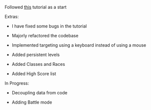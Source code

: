 Followed [this](http://www.roguebasin.com/index.php?title=Complete_Roguelike_Tutorial,_using_python%2Blibtcod) tutorial as a start

Extras:

* I have fixed some bugs in the tutorial

* Majorly refactored the codebase

* Implemented targeting using a keyboard instead of using a mouse

* Added persistent levels

* Added Classes and Races

* Added High Score list


In Progress:

* Decoupling data from code

* Adding Battle mode
